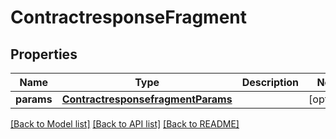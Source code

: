 # ContractresponseFragment

## Properties
Name | Type | Description | Notes
------------ | ------------- | ------------- | -------------
**params** | [**ContractresponsefragmentParams**](ContractresponsefragmentParams.md) |  | [optional] 

[[Back to Model list]](../README.md#documentation-for-models) [[Back to API list]](../README.md#documentation-for-api-endpoints) [[Back to README]](../README.md)


